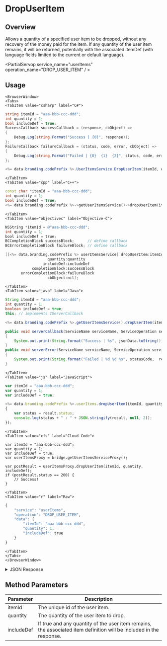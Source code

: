 # DropUserItem
## Overview
Allows a quantity of a specified user item to be dropped, without any recovery of the money paid for the item. If any quantity of the user item remains, it will be returned, potentially with the associated itemDef (with language fields limited to the current or default language).

<PartialServop service_name="userItems" operation_name="DROP_USER_ITEM" / >

## Usage

```mdx-code-block
<BrowserWindow>
<Tabs>
<TabItem value="csharp" label="C#">
```

```csharp
string itemId = "aaa-bbb-ccc-ddd";
int quantity = 1;
bool includeDef = true;
SuccessCallback successCallback = (response, cbObject) =>
{
    Debug.Log(string.Format("Success | {0}", response));
};
FailureCallback failureCallback = (status, code, error, cbObject) =>
{
    Debug.Log(string.Format("Failed | {0}  {1}  {2}", status, code, error));
};

<%= data.branding.codePrefix %>.UserItemsService.DropUserItem(itemId, quantity, includeDef, successCallback, failureCallback);
```

```mdx-code-block
</TabItem>
<TabItem value="cpp" label="C++">
```

```cpp
const char *itemId = "aaa-bbb-ccc-ddd";
int quantity = 1;
bool includeDef = true;
<%= data.branding.codePrefix %>->getUserItemsService()->dropUserItem(itemId, quantity, includeDef, this);
```

```mdx-code-block
</TabItem>
<TabItem value="objectivec" label="Objective-C">
```

```objectivec
NSString *itemId = @"aaa-bbb-ccc-ddd";
int quantity = 1;
bool includeDef = true;
BCCompletionBlock successBlock;      // define callback
BCErrorCompletionBlock failureBlock; // define callback

[[<%= data.branding.codePrefix %> userItemsService] dropUserItem:itemId
                   quantity:quantity
                 includeDef:includeDef
            completionBlock:successBlock
       errorCompletionBlock:failureBlock
                   cbObject:nil];
```

```mdx-code-block
</TabItem>
<TabItem value="java" label="Java">
```

```java
String itemId = "aaa-bbb-ccc-ddd";
int quantity = 1;
boolean includeDef = true;
this; // implements IServerCallback

<%= data.branding.codePrefix %>.getUserItemsService().dropUserItem(itemId, quantity, includeDef, this);

public void serverCallback(ServiceName serviceName, ServiceOperation serviceOperation, JSONObject jsonData)
{
    System.out.print(String.format("Success | %s", jsonData.toString()));
}
public void serverError(ServiceName serviceName, ServiceOperation serviceOperation, int statusCode, int reasonCode, String jsonError)
{
    System.out.print(String.format("Failed | %d %d %s", statusCode,  reasonCode, jsonError.toString()));
}
```

```mdx-code-block
</TabItem>
<TabItem value="js" label="JavaScript">
```

```javascript
var itemId = "aaa-bbb-ccc-ddd";
var quantity = 1;
var includeDef = true;

<%= data.branding.codePrefix %>.userItems.dropUserItem(itemId, quantity, includeDef, result =>
{
    var status = result.status;
    console.log(status + " : " + JSON.stringify(result, null, 2));
});
```

```mdx-code-block
</TabItem>
<TabItem value="cfs" label="Cloud Code">
```

```cfscript
var itemId = "aaa-bbb-ccc-ddd";
var quantity = 1;
var includeDef = true;
var userItemsProxy = bridge.getUserItemsServiceProxy();

var postResult = userItemsProxy.dropUserItem(itemId, quantity, includeDef);
if (postResult.status == 200) {
    // Success!
}
```

```mdx-code-block
</TabItem>
<TabItem value="r" label="Raw">
```

```r
{
	"service": "userItems",
	"operation": "DROP_USER_ITEM",
	"data": {
		"itemId": "aaa-bbb-ccc-ddd",
		"quantity": 1,
		"includeDef": true
	}
}
```

```mdx-code-block
</TabItem>
</Tabs>
</BrowserWindow>
```

<details>
<summary>JSON Response</summary>

```json
{
  "data": {
    "item": {}
  },
  "status": 200
}
```
</details>

## Method Parameters
Parameter | Description
--------- | -----------
itemId | The unique id of the user item. 
quantity | The quantity of the user item to drop. 
includeDef | If true and any quantity of the user item remains, the associated item definition will be included in the response. 


